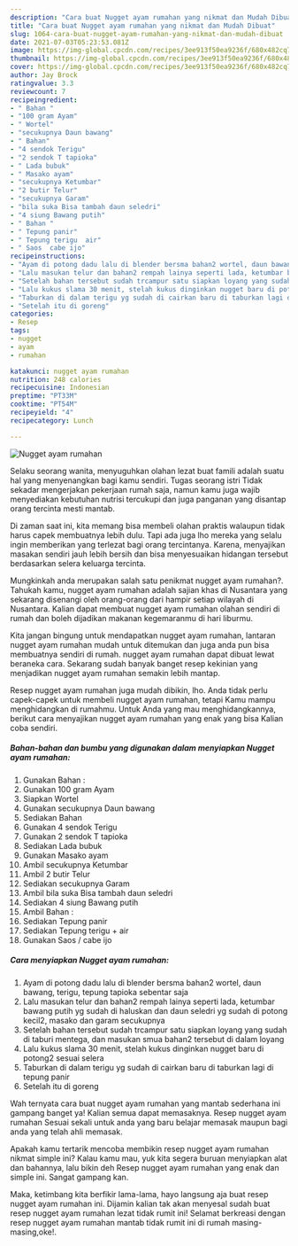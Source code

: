 ```yaml
---
description: "Cara buat Nugget ayam rumahan yang nikmat dan Mudah Dibuat"
title: "Cara buat Nugget ayam rumahan yang nikmat dan Mudah Dibuat"
slug: 1064-cara-buat-nugget-ayam-rumahan-yang-nikmat-dan-mudah-dibuat
date: 2021-07-03T05:23:53.081Z
image: https://img-global.cpcdn.com/recipes/3ee913f50ea9236f/680x482cq70/nugget-ayam-rumahan-foto-resep-utama.jpg
thumbnail: https://img-global.cpcdn.com/recipes/3ee913f50ea9236f/680x482cq70/nugget-ayam-rumahan-foto-resep-utama.jpg
cover: https://img-global.cpcdn.com/recipes/3ee913f50ea9236f/680x482cq70/nugget-ayam-rumahan-foto-resep-utama.jpg
author: Jay Brock
ratingvalue: 3.3
reviewcount: 7
recipeingredient:
- " Bahan "
- "100 gram Ayam"
- " Wortel"
- "secukupnya Daun bawang"
- " Bahan"
- "4 sendok Terigu"
- "2 sendok T tapioka"
- " Lada bubuk"
- " Masako ayam"
- "secukupnya Ketumbar"
- "2 butir Telur"
- "secukupnya Garam"
- "bila suka Bisa tambah daun seledri"
- "4 siung Bawang putih"
- " Bahan "
- " Tepung panir"
- " Tepung terigu  air"
- " Saos  cabe ijo"
recipeinstructions:
- "Ayam di potong dadu lalu di blender bersma bahan2 wortel, daun bawang, terigu, tepung tapioka sebentar saja"
- "Lalu masukan telur dan bahan2 rempah lainya seperti lada, ketumbar bawang putih yg sudah di haluskan dan daun seledri yg sudah di potong kecil2, masako dan garam secukupnya"
- "Setelah bahan tersebut sudah trcampur satu siapkan loyang yang sudah di taburi mentega, dan masukan smua bahan2 tersebut di dalam loyang"
- "Lalu kukus slama 30 menit, stelah kukus dinginkan nugget baru di potong2 sesuai selera"
- "Taburkan di dalam terigu yg sudah di cairkan baru di taburkan lagi di tepung panir"
- "Setelah itu di goreng"
categories:
- Resep
tags:
- nugget
- ayam
- rumahan

katakunci: nugget ayam rumahan 
nutrition: 248 calories
recipecuisine: Indonesian
preptime: "PT33M"
cooktime: "PT54M"
recipeyield: "4"
recipecategory: Lunch

---
```



![Nugget ayam rumahan](https://img-global.cpcdn.com/recipes/3ee913f50ea9236f/680x482cq70/nugget-ayam-rumahan-foto-resep-utama.jpg)

Selaku seorang wanita, menyuguhkan olahan lezat buat famili adalah suatu hal yang menyenangkan bagi kamu sendiri. Tugas seorang istri Tidak sekadar mengerjakan pekerjaan rumah saja, namun kamu juga wajib menyediakan kebutuhan nutrisi tercukupi dan juga panganan yang disantap orang tercinta mesti mantab.

Di zaman  saat ini, kita memang bisa membeli olahan praktis walaupun tidak harus capek membuatnya lebih dulu. Tapi ada juga lho mereka yang selalu ingin memberikan yang terlezat bagi orang tercintanya. Karena, menyajikan masakan sendiri jauh lebih bersih dan bisa menyesuaikan hidangan tersebut berdasarkan selera keluarga tercinta. 



Mungkinkah anda merupakan salah satu penikmat nugget ayam rumahan?. Tahukah kamu, nugget ayam rumahan adalah sajian khas di Nusantara yang sekarang disenangi oleh orang-orang dari hampir setiap wilayah di Nusantara. Kalian dapat membuat nugget ayam rumahan olahan sendiri di rumah dan boleh dijadikan makanan kegemaranmu di hari liburmu.

Kita jangan bingung untuk mendapatkan nugget ayam rumahan, lantaran nugget ayam rumahan mudah untuk ditemukan dan juga anda pun bisa membuatnya sendiri di rumah. nugget ayam rumahan dapat dibuat lewat beraneka cara. Sekarang sudah banyak banget resep kekinian yang menjadikan nugget ayam rumahan semakin lebih mantap.

Resep nugget ayam rumahan juga mudah dibikin, lho. Anda tidak perlu capek-capek untuk membeli nugget ayam rumahan, tetapi Kamu mampu menghidangkan di rumahmu. Untuk Anda yang mau menghidangkannya, berikut cara menyajikan nugget ayam rumahan yang enak yang bisa Kalian coba sendiri.

<!--inarticleads1-->

##### Bahan-bahan dan bumbu yang digunakan dalam menyiapkan Nugget ayam rumahan:

1. Gunakan  Bahan :
1. Gunakan 100 gram Ayam
1. Siapkan  Wortel
1. Gunakan secukupnya Daun bawang
1. Sediakan  Bahan
1. Gunakan 4 sendok Terigu
1. Gunakan 2 sendok T tapioka
1. Sediakan  Lada bubuk
1. Gunakan  Masako ayam
1. Ambil secukupnya Ketumbar
1. Ambil 2 butir Telur
1. Sediakan secukupnya Garam
1. Ambil bila suka Bisa tambah daun seledri
1. Sediakan 4 siung Bawang putih
1. Ambil  Bahan :
1. Sediakan  Tepung panir
1. Sediakan  Tepung terigu + air
1. Gunakan  Saos / cabe ijo




<!--inarticleads2-->

##### Cara menyiapkan Nugget ayam rumahan:

1. Ayam di potong dadu lalu di blender bersma bahan2 wortel, daun bawang, terigu, tepung tapioka sebentar saja
1. Lalu masukan telur dan bahan2 rempah lainya seperti lada, ketumbar bawang putih yg sudah di haluskan dan daun seledri yg sudah di potong kecil2, masako dan garam secukupnya
1. Setelah bahan tersebut sudah trcampur satu siapkan loyang yang sudah di taburi mentega, dan masukan smua bahan2 tersebut di dalam loyang
1. Lalu kukus slama 30 menit, stelah kukus dinginkan nugget baru di potong2 sesuai selera
1. Taburkan di dalam terigu yg sudah di cairkan baru di taburkan lagi di tepung panir
1. Setelah itu di goreng




Wah ternyata cara buat nugget ayam rumahan yang mantab sederhana ini gampang banget ya! Kalian semua dapat memasaknya. Resep nugget ayam rumahan Sesuai sekali untuk anda yang baru belajar memasak maupun bagi anda yang telah ahli memasak.

Apakah kamu tertarik mencoba membikin resep nugget ayam rumahan nikmat simple ini? Kalau kamu mau, yuk kita segera buruan menyiapkan alat dan bahannya, lalu bikin deh Resep nugget ayam rumahan yang enak dan simple ini. Sangat gampang kan. 

Maka, ketimbang kita berfikir lama-lama, hayo langsung aja buat resep nugget ayam rumahan ini. Dijamin kalian tak akan menyesal sudah buat resep nugget ayam rumahan lezat tidak rumit ini! Selamat berkreasi dengan resep nugget ayam rumahan mantab tidak rumit ini di rumah masing-masing,oke!.

